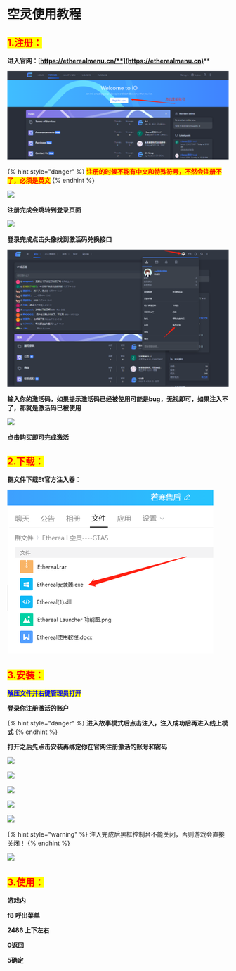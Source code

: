 # 空灵使用教程

## <mark style="color:red;">1.注册：</mark>

**进入官网：**[**https://etherealmenu.cn/**](https://etherealmenu.cn)****

![](<../../.gitbook/assets/image (36) (1) (1) (1).png>)

{% hint style="danger" %}
<mark style="color:red;">**注册的时候不能有中文和特殊符号，不然会注册不了，必须是英文**</mark>
{% endhint %}

![](../../.gitbook/assets/62@4H5\~0@FJLP%\`A1FQQ]MB.jpg)

**注册完成会跳转到登录页面**

![](../../.gitbook/assets/\_{\_YCH97EBH38OWI{TO\[3PX.jpg)

**登录完成点击头像找到激活码兑换接口**

![](<../../.gitbook/assets/image (46) (1) (1).png>)

**输入你的激活码，如果提示激活码已经被使用可能是bug，无视即可，如果注入不了，那就是激活码已被使用**

![](../../.gitbook/assets/9\(MV70JB9\(1DOI]BU3@G%SI.jpg)

**点击购买即可完成激活**

## <mark style="color:red;">2.下载：</mark>

**群文件下载Et官方注入器：**

![](<../../.gitbook/assets/image (39) (1).png>)

## <mark style="color:red;">**3.安装：**</mark>

<mark style="color:blue;">**解压文件并右键管理员打开**</mark>

**登录你注册激活的账户**

{% hint style="danger" %}
**进入故事模式后点击注入，注入成功后再进入线上模式**
{% endhint %}

**打开之后先点击安装再绑定你在官网注册激活的账号和密码**

![](../../.gitbook/assets/2022-04-29\_113516.png)

![](../../.gitbook/assets/2022-04-29\_113940.png)

![](../../.gitbook/assets/2022-04-29\_113917.png)

![](../../.gitbook/assets/4FUZNMGG]F35G0GZ{}\(CA9D.jpg)

![](../../.gitbook/assets/P17TP}3MS2$T$7RP{ROR@\`J.jpg)

{% hint style="warning" %}
注入完成后黑框控制台不能关闭，否则游戏会直接关闭！
{% endhint %}

![](../../.gitbook/assets/W3P3YDVUTC9{@ER%Y\_N3$9R.jpg)

## <mark style="color:red;">3.使用：</mark>

**游戏内**

**f8 呼出菜单**

**2486 上下左右**&#x20;

**0返回**

**5确定**
